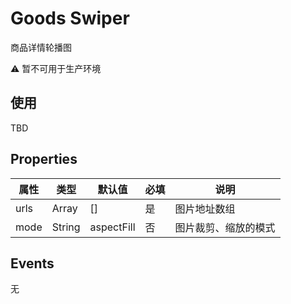 # Goods Swiper

商品详情轮播图

⚠️ 暂不可用于生产环境

## 使用

TBD

## Properties

| 属性 | 类型 | 默认值 | 必填 | 说明 |
| -- | -- | -- | -- | -- |
| urls | Array | [] | 是 | 图片地址数组 |
| mode | String | aspectFill | 否 | 图片裁剪、缩放的模式 |

## Events

无
